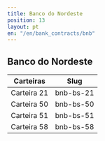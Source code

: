 ```yaml
---
title: Banco do Nordeste
position: 13
layout: pt
en: "/en/bank_contracts/bnb"
---
```


## Banco do Nordeste

| Carteiras          | Slug
| ------------------ | ------------
| Carteira 21        | bnb-bs-21
| Carteira 50        | bnb-bs-50
| Carteira 51        | bnb-bs-51
| Carteira 58        | bnb-bs-58
